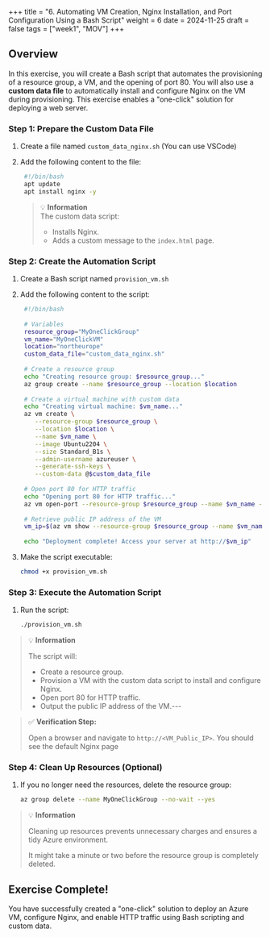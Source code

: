 +++
title = "6. Automating VM Creation, Nginx Installation, and Port Configuration Using a Bash Script"
weight = 6
date = 2024-11-25
draft = false
tags = ["week1", "MOV"]
+++

## Overview
In this exercise, you will create a Bash script that automates the provisioning of a resource group, a VM, and the opening of port 80. You will also use a **custom data file** to automatically install and configure Nginx on the VM during provisioning. This exercise enables a "one-click" solution for deploying a web server.

### Step 1: Prepare the Custom Data File

1. Create a file named `custom_data_nginx.sh` (You can use VSCode)
2. Add the following content to the file:

   ```bash
	#!/bin/bash
	apt update
	apt install nginx -y
   ```

   > 💡 **Information**  
   > The custom data script:
   >
   > - Installs Nginx.
   > - Adds a custom message to the `index.html` page.

### Step 2: Create the Automation Script

1. Create a Bash script named `provision_vm.sh`
2. Add the following content to the script:

   ```bash
	#!/bin/bash
	
	# Variables
	resource_group="MyOneClickGroup"
	vm_name="MyOneClickVM"
	location="northeurope"
	custom_data_file="custom_data_nginx.sh"
	
	# Create a resource group
	echo "Creating resource group: $resource_group..."
	az group create --name $resource_group --location $location
	
	# Create a virtual machine with custom data
	echo "Creating virtual machine: $vm_name..."
	az vm create \
	   --resource-group $resource_group \
	   --location $location \
	   --name $vm_name \
	   --image Ubuntu2204 \
	   --size Standard_B1s \
	   --admin-username azureuser \
	   --generate-ssh-keys \
	   --custom-data @$custom_data_file
	
	# Open port 80 for HTTP traffic
	echo "Opening port 80 for HTTP traffic..."
	az vm open-port --resource-group $resource_group --name $vm_name --port 80
	
	# Retrieve public IP address of the VM
	vm_ip=$(az vm show --resource-group $resource_group --name $vm_name --show-details --query publicIps -o tsv)
	
	echo "Deployment complete! Access your server at http://$vm_ip"
   ```

3. Make the script executable:

   ```bash
   chmod +x provision_vm.sh
   ```

### Step 3: Execute the Automation Script

1. Run the script:

   ```bash
   ./provision_vm.sh
   ```

> 💡 **Information**  
> 
> The script will:
> 
> - Create a resource group.
> - Provision a VM with the custom data script to install and configure Nginx.
> - Open port 80 for HTTP traffic.
> - Output the public IP address of the VM.---

> ✅ **Verification Step:**
> 
> Open a browser and navigate to `http://<VM_Public_IP>`. You should see the default Nginx page


### Step 4: Clean Up Resources (Optional)
1. If you no longer need the resources, delete the resource group:

   ```bash
   az group delete --name MyOneClickGroup --no-wait --yes
   ```

> 💡 **Information**
> 
> Cleaning up resources prevents unnecessary charges and ensures a tidy Azure environment.
> 
> It might take a minute or two before the resource group is completely deleted.

## Exercise Complete!
You have successfully created a "one-click" solution to deploy an Azure VM, configure Nginx, and enable HTTP traffic using Bash scripting and custom data.